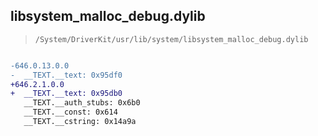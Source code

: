 ## libsystem_malloc_debug.dylib

> `/System/DriverKit/usr/lib/system/libsystem_malloc_debug.dylib`

```diff

-646.0.13.0.0
-  __TEXT.__text: 0x95df0
+646.2.1.0.0
+  __TEXT.__text: 0x95db0
   __TEXT.__auth_stubs: 0x6b0
   __TEXT.__const: 0x614
   __TEXT.__cstring: 0x14a9a

```
